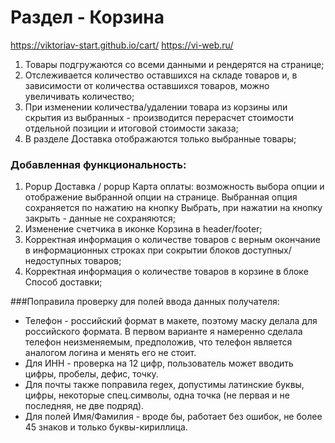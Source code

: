 # Раздел - Корзина
https://viktoriav-start.github.io/cart/
https://vi-web.ru/

1. Товары подгружаются со всеми данными и рендерятся на странице;
2. Отслеживается количество оставшихся на складе товаров и, в зависимости от количества оставшихся товаров, можно увеличивать количество;
3. При изменении количества/удалении товара из корзины или скрытия из выбранных - производится перерасчет стоимости отдельной позиции и итоговой стоимости заказа;
4. В разделе Доставка отображаются только выбранные товары;

### Добавленная функциональность:
1. Popup Доставка / popup Карта оплаты: возможность выбора опции и отображение выбранной опции на странице.
Выбранная опция сохраняется по нажатию на кнопку Выбрать, при нажатии на кнопку закрыть - данные не сохраняются;
2. Изменение счетчика в иконке Корзина в header/footer;
3. Корректная информация о количестве товаров с верным окончание в информационных строках при сокрытии блоков доступных/недоступных товаров;
4. Корректная информация о количестве товаров в корзине в блоке Способ доставки;

###Поправила проверку для полей ввода данных получателя:
- Телефон - российский формат в макете, поэтому маску делала для российского формата. В первом варианте я намеренно сделала телефон неизменяемым, предположив, что телефон является аналогом логина и менять его не стоит.
- Для ИНН - проверка на 12 цифр, пользователь может вводить цифры, пробелы, дефис, точку.
- Для почты также поправила regex, допустимы латинские буквы, цифры, некоторые спец.символы, одна точка (не первая и не последняя, не две подряд).
- Для полей Имя/Фамилия - вроде бы, работает без ошибок, не более 45 знаков и только буквы-кириллица.
